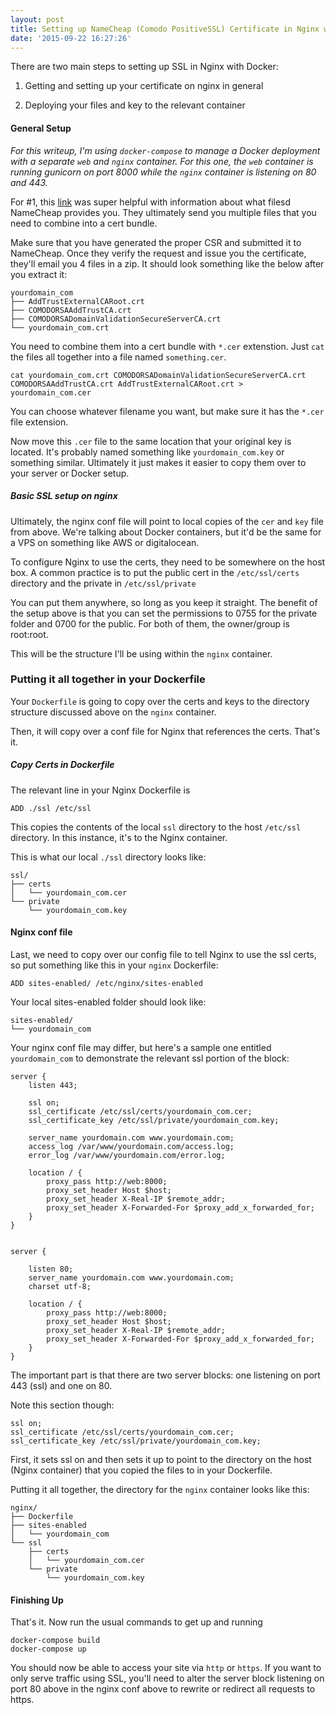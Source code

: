 ```yaml
---
layout: post
title: Setting up NameCheap (Comodo PositiveSSL) Certificate in Nginx with Docker
date: '2015-09-22 16:27:26'
---
```


There are two main steps to setting up SSL in Nginx with Docker:

1) Getting and setting up your certificate on nginx in general

2) Deploying your files and key to the relevant container


#### General Setup

*For this writeup, I'm using ```docker-compose``` to manage a Docker deployment with a separate ```web``` and ```nginx``` container. For this one, the ```web``` container is running gunicorn on port 8000 while the ```nginx``` container is listening on 80 and 443.*

For #1, this [link](https://ar.al/scribbles/setting-up-ssl-with-nginx-using-a-namecheap-essentialssl-wildcard-certificate-on-digitalocean/) was super helpful with information about what filesd NameCheap provides you. They ultimately send you multiple files that you need to combine into a cert bundle. 

Make sure that you have generated the proper CSR and submitted it to NameCheap. Once they verify the request and issue you the certificate, they'll email you 4 files in a zip. It should look something like the below after you extract it:

```
yourdomain_com
├── AddTrustExternalCARoot.crt
├── COMODORSAAddTrustCA.crt
├── COMODORSADomainValidationSecureServerCA.crt
└── yourdomain_com.crt
```

You need to combine them into a cert bundle with ```*.cer``` extenstion. Just ```cat``` the files all together into a file named ```something.cer```.
```
cat yourdomain_com.crt COMODORSADomainValidationSecureServerCA.crt COMODORSAAddTrustCA.crt AddTrustExternalCARoot.crt > yourdomain_com.cer
```

 You can choose whatever filename you want, but make sure it has the ```*.cer``` file extension.

Now move this ```.cer``` file to the same location that your original key is located. It's probably named something like ```yourdomain_com.key``` or something similar. Ultimately it just makes it easier to copy them over to your server or Docker setup.

##### Basic SSL setup on nginx

Ultimately, the nginx conf file will point to local copies of the ```cer``` and ```key``` file from above. We're talking about Docker containers, but it'd be the same for a VPS on something like AWS or digitalocean.

To configure Nginx to use the certs, they need to be somewhere on the host box. A common practice is to put the public cert in the ```/etc/ssl/certs``` directory and the private in ```/etc/ssl/private```

You can put them anywhere, so long as you keep it straight. The benefit of the setup above is that you can set the permissions to 0755 for the private folder and 0700 for the public. For both of them, the owner/group is root:root.

This will be the structure I'll be using within the ```nginx``` container.

### Putting it all together in your Dockerfile

Your ```Dockerfile``` is going to copy over the certs and keys to the directory structure discussed above on the ```nginx``` container.

Then, it will copy over a conf file for Nginx that references the certs. That's it.

##### Copy Certs in Dockerfile

The relevant line in your Nginx Dockerfile is
```
ADD ./ssl /etc/ssl
```
This copies the contents of the local ```ssl``` directory to the host ```/etc/ssl``` directory. In this instance, it's to the Nginx container.

This is what our local ```./ssl``` directory looks like:
```
ssl/
├── certs
│   └── yourdomain_com.cer
└── private
    └── yourdomain_com.key
```


#### Nginx conf file

Last, we need to copy over our config file to tell Nginx to use the ssl certs, so put something like this in your ```nginx``` Dockerfile:

```
ADD sites-enabled/ /etc/nginx/sites-enabled
```

Your local sites-enabled folder should look like:
```
sites-enabled/
└── yourdomain_com
```


Your nginx conf file may differ, but here's a sample one entitled ```yourdomain_com``` to demonstrate the relevant ssl portion of the block:
```
server {
    listen 443;
    
    ssl on;
    ssl_certificate /etc/ssl/certs/yourdomain_com.cer;
    ssl_certificate_key /etc/ssl/private/yourdomain_com.key;

    server_name yourdomain.com www.yourdomain.com;
    access_log /var/www/yourdomain.com/access.log;
    error_log /var/www/yourdomain.com/error.log;

    location / {
        proxy_pass http://web:8000;
        proxy_set_header Host $host;
        proxy_set_header X-Real-IP $remote_addr;
        proxy_set_header X-Forwarded-For $proxy_add_x_forwarded_for;
    }
}


server {

    listen 80;
    server_name yourdomain.com www.yourdomain.com;
    charset utf-8;

    location / {
        proxy_pass http://web:8000;
        proxy_set_header Host $host;
        proxy_set_header X-Real-IP $remote_addr;
        proxy_set_header X-Forwarded-For $proxy_add_x_forwarded_for;
    }
}
```
The important part is that there are two server blocks: one listening on port 443 (ssl) and one on 80.

Note this section though:
```
ssl on;
ssl_certificate /etc/ssl/certs/yourdomain_com.cer;
ssl_certificate_key /etc/ssl/private/yourdomain_com.key;
```
First, it sets ssl on and then sets it up to point to the directory on the host (Nginx container) that you copied the files to in your Dockerfile.




Putting it all together, the directory for the ```nginx``` container looks like this:
```
nginx/
├── Dockerfile
├── sites-enabled
│   └── yourdomain_com
└── ssl
    ├── certs
    │   └── yourdomain_com.cer
    └── private
        └── yourdomain_com.key
```

#### Finishing Up
That's it. Now run the usual commands to get up and running
```
docker-compose build
docker-compose up
```

You should now be able to access your site via ```http``` or ```https```. If you want to only serve traffic using SSL, you'll need to alter the server block listening on port 80 above in the nginx conf above to rewrite or redirect all requests to https. 





